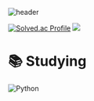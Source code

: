 ![header](https://capsule-render.vercel.app/api?type=waving&color=0:9CB4D4,100:659F7C&height=300&section=header&text=Hi!%20I'm%20Yujin&animation=fadeIn&fontSize=90)

[![Solved.ac Profile](http://mazassumnida.wtf/api/v2/generate_badge?boj=cho4u4o)](https://solved.ac/cho4u4o/)   <img src="http://mazandi.herokuapp.com/api?handle={cho4u4o}&theme=warm"/>
# 📚 Studying 
![Python](https://img.shields.io/badge/Python-3776AB.svg?&style=for-the-badge&logo=Python&logoColor=white)
